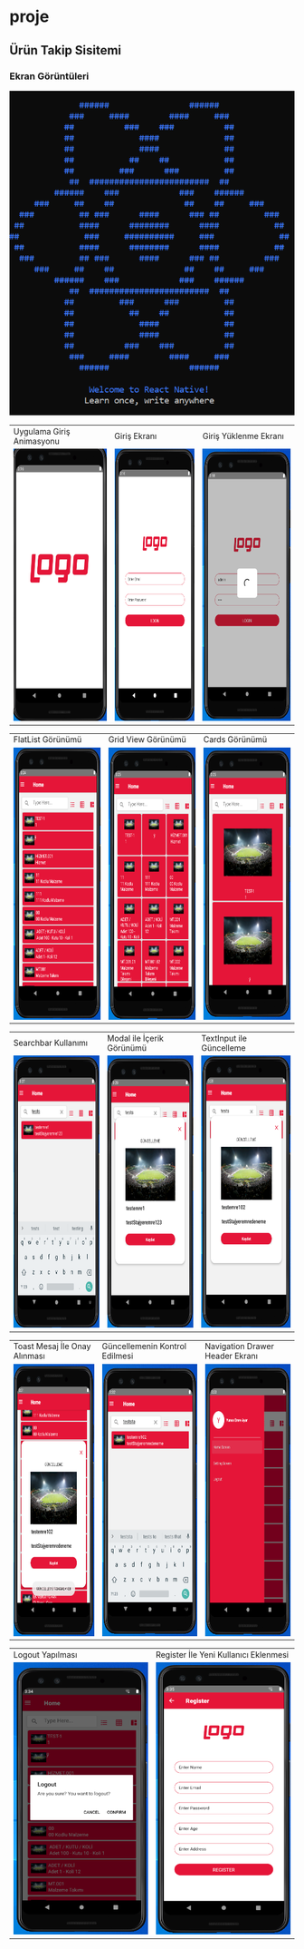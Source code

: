 # proje
## Ürün Takip Sisitemi
### Ekran Görüntüleri
![resim](https://github.com/yunusemreayar/proje/blob/main/proje%20resimleri/15.PNG)
<table>
  <tr>
    <td>Uygulama Giriş Animasyonu</td>
     <td>Giriş Ekranı</td>
     <td>Giriş Yüklenme Ekranı</td>
  </tr>
  <tr>
    <td><img src="https://github.com/yunusemreayar/proje/blob/main/proje%20resimleri/1.PNG" width=270 height=480></td>
    <td><img src="https://github.com/yunusemreayar/proje/blob/main/proje%20resimleri/2.PNG" width=270 height=480></td>
    <td><img src="https://github.com/yunusemreayar/proje/blob/main/proje%20resimleri/3.PNG" width=270 height=480></td>
  </tr>
 </table>
 <table>
  <tr>
    <td>FlatList Görünümü</td>
     <td>Grid View Görünümü</td>
     <td>Cards Görünümü</td>
  </tr>
  <tr>
    <td><img src="https://github.com/yunusemreayar/proje/blob/main/proje%20resimleri/4.PNG" width=270 height=480></td>
    <td><img src="https://github.com/yunusemreayar/proje/blob/main/proje%20resimleri/5.PNG" width=270 height=480></td>
    <td><img src="https://github.com/yunusemreayar/proje/blob/main/proje%20resimleri/6.PNG" width=270 height=480></td>
  </tr>
 </table>
 <table>
  <tr>
    <td>Searchbar Kullanımı</td>
     <td>Modal ile İçerik Görünümü</td>
     <td>TextInput ile Güncelleme</td>
  </tr>
  <tr>
    <td><img src="https://github.com/yunusemreayar/proje/blob/main/proje%20resimleri/7.PNG" width=270 height=480></td>
    <td><img src="https://github.com/yunusemreayar/proje/blob/main/proje%20resimleri/8.PNG" width=270 height=480></td>
    <td><img src="https://github.com/yunusemreayar/proje/blob/main/proje%20resimleri/9.PNG" width=270 height=480></td>
  </tr>
 </table>
  <table>
  <tr>
    <td>Toast Mesaj İle Onay Alınması </td>
     <td>Güncellemenin Kontrol Edilmesi</td>
     <td>Navigation Drawer Header Ekranı</td>
  </tr>
  <tr>
    <td><img src="https://github.com/yunusemreayar/proje/blob/main/proje%20resimleri/10.PNG" width=270 height=480></td>
    <td><img src="https://github.com/yunusemreayar/proje/blob/main/proje%20resimleri/11.PNG" width=270 height=480></td>
    <td><img src="https://github.com/yunusemreayar/proje/blob/main/proje%20resimleri/12.PNG" width=270 height=480></td>
  </tr>
 </table>
  <table>
  <tr>
    <td>Logout Yapılması </td>
     <td>Register İle Yeni Kullanıcı Eklenmesi</td>
  </tr>
  <tr>
    <td><img src="https://github.com/yunusemreayar/proje/blob/main/proje%20resimleri/13.PNG" width=270 height=480></td>
    <td><img src="https://github.com/yunusemreayar/proje/blob/main/proje%20resimleri/14.PNG" width=270 height=480></td>
  </tr>
 </table>
